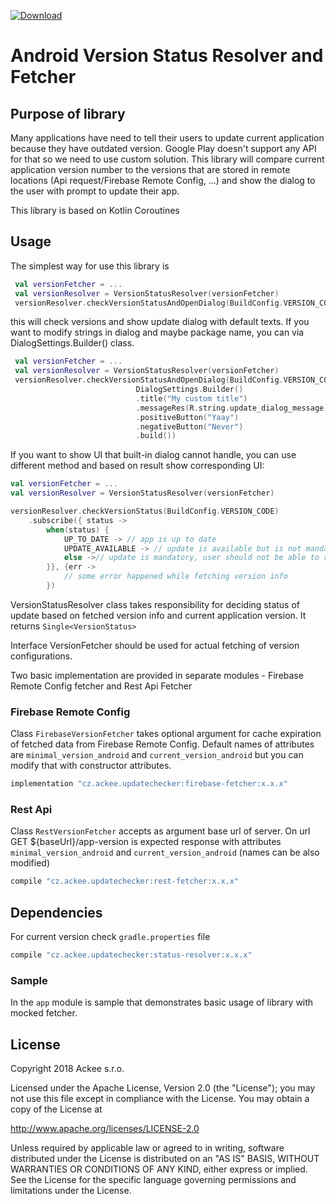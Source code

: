 [ ![Download](https://api.bintray.com/packages/ackeecz/version-update-handler/status-resolver/images/download.svg) ](https://bintray.com/ackeecz/version-update-handler/status-resolver/_latestVersion)

# Android Version Status Resolver and Fetcher

## Purpose of library
Many applications have need to tell their users to update current application because they have outdated version. Google Play doesn't support any API for that so we need to use custom solution.  This library will compare current application version number to the versions that are stored in remote locations (Api request/Firebase Remote Config, ...) and show the dialog to the user with prompt to update their app.


This library is based on Kotlin Coroutines
## Usage
The simplest way for use this library is
```kotlin
 val versionFetcher = ...
 val versionResolver = VersionStatusResolver(versionFetcher)
 versionResolver.checkVersionStatusAndOpenDialog(BuildConfig.VERSION_CODE, getSupportFragmentManager())
```

this will check versions and show update dialog with default texts. If you want to modify strings in dialog and maybe package name, you can via DialogSettings.Builder() class.

```kotlin
 val versionFetcher = ...
 val versionResolver = VersionStatusResolver(versionFetcher)
 versionResolver.checkVersionStatusAndOpenDialog(BuildConfig.VERSION_CODE, getSupportFragmentManager(),
                            DialogSettings.Builder()
                            .title("My custom title")
                            .messageRes(R.string.update_dialog_message)
                            .positiveButton("Yaay")
                            .negativeButton("Never")
                            .build())
```


If you want to show UI that built-in dialog cannot handle, you can use different method and based on result show corresponding UI:

```kotlin
val versionFetcher = ...
val versionResolver = VersionStatusResolver(versionFetcher)

versionResolver.checkVersionStatus(BuildConfig.VERSION_CODE)
    .subscribe({ status ->
        when(status) {
            UP_TO_DATE -> // app is up to date
            UPDATE_AVAILABLE -> // update is available but is not mandatory
            else ->// update is mandatory, user should not be able to run app
        }}, {err ->
            // some error happened while fetching version info
        })

```
VersionStatusResolver class takes responsibility for deciding status of update based on fetched version info and current application version. It returns `Single<VersionStatus>`

Interface VersionFetcher should be used for actual fetching of version configurations.

Two basic implementation are provided in separate modules - Firebase Remote Config fetcher and Rest Api Fetcher

### Firebase Remote Config
Class `FirebaseVersionFetcher` takes optional argument for cache expiration of fetched data from Firebase Remote Config. Default names of attributes are `minimal_version_android` and `current_version_android` but you can modify that with constructor attributes.
```groovy
implementation "cz.ackee.updatechecker:firebase-fetcher:x.x.x"
```


### Rest Api
Class `RestVersionFetcher` accepts as argument base url of server. On url GET ${baseUrl}/app-version is expected response with attributes  `minimal_version_android` and `current_version_android` (names can be also modified)
```groovy
compile "cz.ackee.updatechecker:rest-fetcher:x.x.x"
```
## Dependencies
For current version check `gradle.properties` file
```groovy
compile "cz.ackee.updatechecker:status-resolver:x.x.x"
```


### Sample

In the `app` module is sample that demonstrates basic usage of library with mocked fetcher.


## License
Copyright 2018 Ackee s.r.o.

Licensed under the Apache License, Version 2.0 (the "License");
you may not use this file except in compliance with the License.
You may obtain a copy of the License at

http://www.apache.org/licenses/LICENSE-2.0

Unless required by applicable law or agreed to in writing, software
distributed under the License is distributed on an "AS IS" BASIS,
WITHOUT WARRANTIES OR CONDITIONS OF ANY KIND, either express or implied.
See the License for the specific language governing permissions and
limitations under the License.
